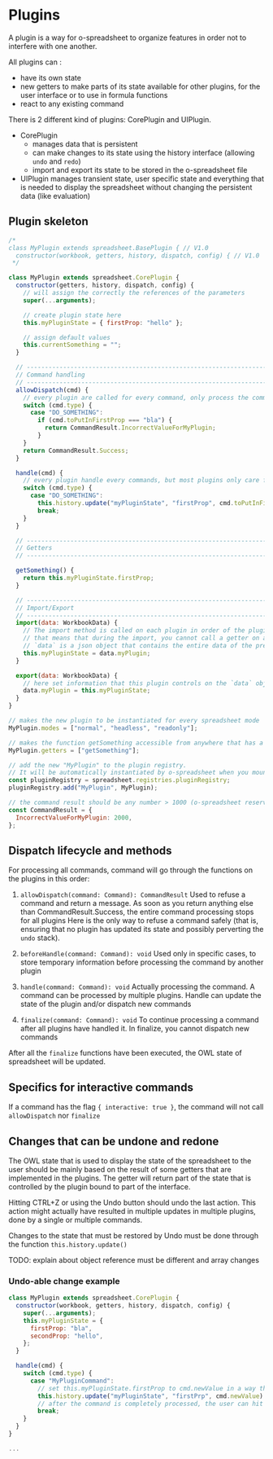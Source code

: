 # Plugins

A plugin is a way for o-spreadsheet to organize features in order not to interfere with one another.

All plugins can :

- have its own state
- new getters to make parts of its state available for other plugins, for the user interface or to use in formula
  functions
- react to any existing command

There is 2 different kind of plugins: CorePlugin and UIPlugin.

- CorePlugin
  - manages data that is persistent
  - can make changes to its state using the history interface (allowing `undo` and `redo`)
  - import and export its state to be stored in the o-spreadsheet file
- UIPlugin manages transient state, user specific state and everything that is needed to display the spreadsheet without changing the persistent data (like evaluation)

## Plugin skeleton

```javascript
/*
class MyPlugin extends spreadsheet.BasePlugin { // V1.0
  constructor(workbook, getters, history, dispatch, config) { // V1.0
 */

class MyPlugin extends spreadsheet.CorePlugin {
  constructor(getters, history, dispatch, config) {
    // will assign the correctly the references of the parameters
    super(...arguments);

    // create plugin state here
    this.myPluginState = { firstProp: "hello" };

    // assign default values
    this.currentSomething = "";
  }

  // ---------------------------------------------------------------------
  // Command handling
  // ---------------------------------------------------------------------
  allowDispatch(cmd) {
    // every plugin are called for every command, only process the commands that is interesting for this plugin
    switch (cmd.type) {
      case "DO_SOMETHING":
        if (cmd.toPutInFirstProp === "bla") {
          return CommandResult.IncorrectValueForMyPlugin;
        }
    }
    return CommandResult.Success;
  }

  handle(cmd) {
    // every plugin handle every commands, but most plugins only care for some commands.
    switch (cmd.type) {
      case "DO_SOMETHING":
        this.history.update("myPluginState", "firstProp", cmd.toPutInFirstProp);
        break;
    }
  }

  // ---------------------------------------------------------------------
  // Getters
  // ---------------------------------------------------------------------

  getSomething() {
    return this.myPluginState.firstProp;
  }

  // ---------------------------------------------------------------------
  // Import/Export
  // ---------------------------------------------------------------------
  import(data: WorkbookData) {
    // The import method is called on each plugin in order of the pluginRegistry,
    // that means that during the import, you cannot call a getter on a plugin that has not yet been imported (it doesn't have its data yet)
    // `data` is a json object that contains the entire data of the previously saved spreadsheet
    this.myPluginState = data.myPlugin;
  }

  export(data: WorkbookData) {
    // here set information that this plugin controls on the `data` object
    data.myPlugin = this.myPluginState;
  }
}

// makes the new plugin to be instantiated for every spreadsheet mode
MyPlugin.modes = ["normal", "headless", "readonly"];

// makes the function getSomething accessible from anywhere that has a reference to model.getters
MyPlugin.getters = ["getSomething"];

// add the new "MyPlugin" to the plugin registry.
// It will be automatically instantiated by o-spreadsheet when you mount the spreadsheet component or when you create a new Model()
const pluginRegistry = spreadsheet.registries.pluginRegistry;
pluginRegistry.add("MyPlugin", MyPlugin);

// the command result should be any number > 1000 (o-spreadsheet reserves the numbers until 1000 for internal use)
const CommandResult = {
  IncorrectValueForMyPlugin: 2000,
};
```

## Dispatch lifecycle and methods

For processing all commands, command will go through the functions on the plugins in this order:

1. `allowDispatch(command: Command): CommandResult`
   Used to refuse a command and return a message. As soon as you return anything else than CommandResult.Success, the
   entire command processing stops for all plugins Here is the only way to refuse a command safely (that is, ensuring
   that no plugin has updated its state and possibly perverting the `undo` stack).

2. `beforeHandle(command: Command): void`
   Used only in specific cases, to store temporary information before processing the command by another plugin

3. `handle(command: Command): void`
   Actually processing the command. A command can be processed by multiple plugins. Handle can update the state of the
   plugin and/or dispatch new commands

4. `finalize(command: Command): void`
   To continue processing a command after all plugins have handled it. In finalize, you cannot dispatch new commands

After all the `finalize` functions have been executed, the OWL state of spreadsheet will be updated.

## Specifics for interactive commands

If a command has the flag `{ interactive: true }`, the command will not call `allowDispatch` nor `finalize`

## Changes that can be undone and redone

The OWL state that is used to display the state of the spreadsheet to the user should be mainly based on the result of
some getters that are implemented in the plugins. The getter will return part of the state that is controlled by the
plugin bound to part of the interface.

Hitting CTRL+Z or using the Undo button should undo the last action. This action might actually have resulted in
multiple updates in multiple plugins, done by a single or multiple commands.

Changes to the state that must be restored by Undo must be done through the function `this.history.update()`

TODO: explain about object reference must be different and array changes

### Undo-able change example

```javascript
class MyPlugin extends spreadsheet.CorePlugin {
  constructor(workbook, getters, history, dispatch, config) {
    super(...arguments);
    this.myPluginState = {
      firstProp: "bla",
      secondProp: "hello",
    };
  }

  handle(cmd) {
    switch (cmd.type) {
      case "MyPluginCommand":
        // set this.myPluginState.firstProp to cmd.newValue in a way that can be undone
        this.history.update("myPluginState", "firstPrp", cmd.newValue)
        // after the command is completely processed, the user can hit Undo, the value will be reset to its previous value
        break;
    }
  }
}

...
```

